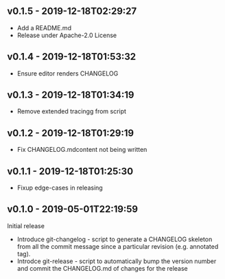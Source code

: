 v0.1.5 - 2019-12-18T02:29:27
----------------------------

* Add a README.md
* Release under Apache-2.0 License

v0.1.4 - 2019-12-18T01:53:32
----------------------------

* Ensure editor renders CHANGELOG

v0.1.3 - 2019-12-18T01:34:19
----------------------------

* Remove extended tracingg from script

v0.1.2 - 2019-12-18T01:29:19
----------------------------

* Fix CHANGELOG.mdcontent not being written

v0.1.1 - 2019-12-18T01:25:30
----------------------------

* Fixup edge-cases in releasing


v0.1.0 - 2019-05-01T22:19:59
----------------------------

Initial release

* Introduce git-changelog - script to generate a CHANGELOG skeleton from all
  the commit message since a particular revision (e.g. annotated tag).
* Introdce git-release - script to automatically bump the version number and
  commit the CHANGELOG.md of changes for the release

